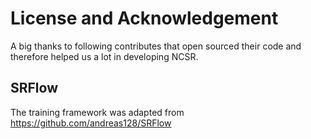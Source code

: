 # License and Acknowledgement

A big thanks to following contributes that open sourced their code and therefore helped us a lot in developing NCSR.

## SRFlow
The training framework was adapted from https://github.com/andreas128/SRFlow

